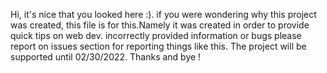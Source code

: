 Hi, it's nice that you looked here :). if you were wondering why this project was created, this file is for this.Namely it was created in order to provide quick tips on web dev. incorrectly provided information or bugs please report on issues section for reporting things like this. The project will be supported until 02/30/2022. Thanks and bye !
